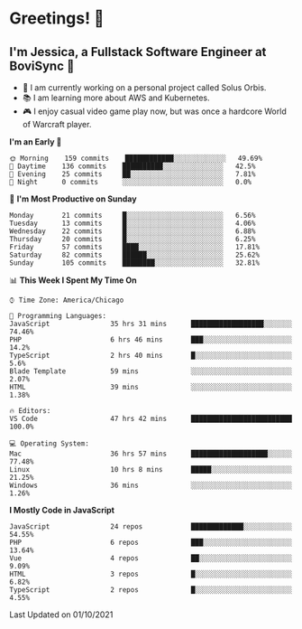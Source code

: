 # Greetings! 🧠

## I'm Jessica, a Fullstack Software Engineer at BoviSync 🐄

- 🌟 I am currently working on a personal project called Solus Orbis.
- 📚 I am learning more about AWS and Kubernetes.
- 🎮 I enjoy casual video game play now, but was once a hardcore World of Warcraft player.

<!--START_SECTION:waka-->
**I'm an Early 🐤** 

```text
🌞 Morning    159 commits    ████████████░░░░░░░░░░░░░   49.69% 
🌆 Daytime    136 commits    ██████████░░░░░░░░░░░░░░░   42.5% 
🌃 Evening    25 commits     ██░░░░░░░░░░░░░░░░░░░░░░░   7.81% 
🌙 Night      0 commits      ░░░░░░░░░░░░░░░░░░░░░░░░░   0.0%

```
📅 **I'm Most Productive on Sunday** 

```text
Monday       21 commits     █░░░░░░░░░░░░░░░░░░░░░░░░   6.56% 
Tuesday      13 commits     █░░░░░░░░░░░░░░░░░░░░░░░░   4.06% 
Wednesday    22 commits     █░░░░░░░░░░░░░░░░░░░░░░░░   6.88% 
Thursday     20 commits     █░░░░░░░░░░░░░░░░░░░░░░░░   6.25% 
Friday       57 commits     ████░░░░░░░░░░░░░░░░░░░░░   17.81% 
Saturday     82 commits     ██████░░░░░░░░░░░░░░░░░░░   25.62% 
Sunday       105 commits    ████████░░░░░░░░░░░░░░░░░   32.81%

```


📊 **This Week I Spent My Time On** 

```text
⌚︎ Time Zone: America/Chicago

💬 Programming Languages: 
JavaScript               35 hrs 31 mins      ██████████████████░░░░░░░   74.46% 
PHP                      6 hrs 46 mins       ███░░░░░░░░░░░░░░░░░░░░░░   14.2% 
TypeScript               2 hrs 40 mins       █░░░░░░░░░░░░░░░░░░░░░░░░   5.6% 
Blade Template           59 mins             ░░░░░░░░░░░░░░░░░░░░░░░░░   2.07% 
HTML                     39 mins             ░░░░░░░░░░░░░░░░░░░░░░░░░   1.38%

🔥 Editors: 
VS Code                  47 hrs 42 mins      █████████████████████████   100.0%

💻 Operating System: 
Mac                      36 hrs 57 mins      ███████████████████░░░░░░   77.48% 
Linux                    10 hrs 8 mins       █████░░░░░░░░░░░░░░░░░░░░   21.25% 
Windows                  36 mins             ░░░░░░░░░░░░░░░░░░░░░░░░░   1.26%

```

**I Mostly Code in JavaScript** 

```text
JavaScript               24 repos            █████████████░░░░░░░░░░░░   54.55% 
PHP                      6 repos             ███░░░░░░░░░░░░░░░░░░░░░░   13.64% 
Vue                      4 repos             ██░░░░░░░░░░░░░░░░░░░░░░░   9.09% 
HTML                     3 repos             █░░░░░░░░░░░░░░░░░░░░░░░░   6.82% 
TypeScript               2 repos             █░░░░░░░░░░░░░░░░░░░░░░░░   4.55%

```



 Last Updated on 01/10/2021
<!--END_SECTION:waka-->

<!--
**jessikuh/jessikuh** is a ✨ _special_ ✨ repository because its `README.md` (this file) appears on your GitHub profile.

Here are some ideas to get you started:

- 🔭 I’m currently working on ...
- 🌱 I’m currently learning ...
- 👯 I’m looking to collaborate on ...
- 🤔 I’m looking for help with ...
- 💬 Ask me about ...
- 📫 How to reach me: ...
- 😄 Pronouns: ...
- ⚡ Fun fact: ...
-->

